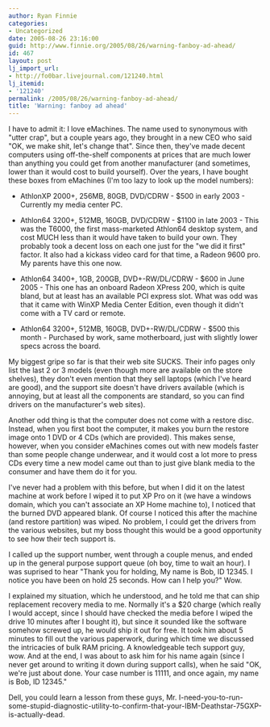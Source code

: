 ```yaml
---
author: Ryan Finnie
categories:
- Uncategorized
date: 2005-08-26 23:16:00
guid: http://www.finnie.org/2005/08/26/warning-fanboy-ad-ahead/
id: 467
layout: post
lj_import_url:
- http://fo0bar.livejournal.com/121240.html
lj_itemid:
- '121240'
permalink: /2005/08/26/warning-fanboy-ad-ahead/
title: 'Warning: fanboy ad ahead'
---
```

I have to admit it: I love eMachines. The name used to synonymous with "utter crap", but a couple years ago, they brought in a new CEO who said "OK, we make shit, let's change that". Since then, they've made decent computers using off-the-shelf components at prices that are much lower than anything you could get from another manufacturer (and sometimes, lower than it would cost to build yourself). Over the years, I have bought these boxes from eMachines (I'm too lazy to look up the model numbers):

* AthlonXP 2000+, 256MB, 80GB, DVD/CDRW - $500 in early 2003 - Currently my media center PC.
  
* Athlon64 3200+, 512MB, 160GB, DVD/CDRW - $1100 in late 2003 - This was the T6000, the first mass-marketed Athlon64 desktop system, and cost MUCH less than it would have taken to build your own. They probably took a decent loss on each one just for the "we did it first" factor. It also had a kickass video card for that time, a Radeon 9600 pro. My parents have this one now.
  
* Athlon64 3400+, 1GB, 200GB, DVD+-RW/DL/CDRW - $600 in June 2005 - This one has an onboard Radeon XPress 200, which is quite bland, but at least has an available PCI express slot. What was odd was that it came with WinXP Media Center Edition, even though it didn't come with a TV card or remote.
  
* Athlon64 3200+, 512MB, 160GB, DVD+-RW/DL/CDRW - $500 this month - Purchased by work, same motherboard, just with slightly lower specs across the board.

My biggest gripe so far is that their web site SUCKS. Their info pages only list the last 2 or 3 models (even though more are available on the store shelves), they don't even mention that they sell laptops (which I've heard are good), and the support site doesn't have drivers available (which is annoying, but at least all the components are standard, so you can find drivers on the manufacturer's web sites).

Another odd thing is that the computer does not come with a restore disc. Instead, when you first boot the computer, it makes you burn the restore image onto 1 DVD or 4 CDs (which are provided). This makes sense, however, when you consider eMachines comes out with new models faster than some people change underwear, and it would cost a lot more to press CDs every time a new model came out than to just give blank media to the consumer and have them do it for you.

I've never had a problem with this before, but when I did it on the latest machine at work before I wiped it to put XP Pro on it (we have a windows domain, which you can't associate an XP Home machine to), I noticed that the burned DVD appeared blank. Of course I noticed this after the machine (and restore partition) was wiped. No problem, I could get the drivers from the various websites, but my boss thought this would be a good opportunity to see how their tech support is.

I called up the support number, went through a couple menus, and ended up in the general purpose support queue (oh boy, time to wait an hour). I was suprised to hear "Thank you for holding, My name is Bob, ID 12345. I notice you have been on hold 25 seconds. How can I help you?" Wow.

I explained my situation, which he understood, and he told me that can ship replacement recovery media to me. Normally it's a $20 charge (which really I would accept, since I should have checked the media before I wiped the drive 10 minutes after I bought it), but since it sounded like the software somehow screwed up, he would ship it out for free. It took him about 5 minutes to fill out the various paperwork, during which time we discussed the intricacies of bulk RAM pricing. A knowledgeable tech support guy, wow. And at the end, I was about to ask him for his name again (since I never get around to writing it down during support calls), when he said "OK, we're just about done. Your case number is 11111, and once again, my name is Bob, ID 12345."

Dell, you could learn a lesson from these guys, Mr. I-need-you-to-run-some-stupid-diagnostic-utility-to-confirm-that-your-IBM-Deathstar-75GXP-is-actually-dead.
